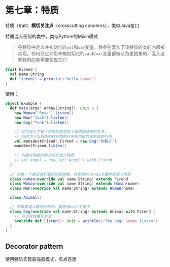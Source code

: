 # 第七章：特质

特质（trait）**横切关注点**（crosscutting concerns），类似Java接口

特质混入任何的类中，类似Python的Mixin模式

> 在特质中定义并初始化的`val`和`var`变量，将会在混入了该特质的类的内部被实现，任何已定义但未被初始化的`val`和`var`变量都被认为是抽象的，混入这些特质的类需要实现它们

```scala
trait Firend {
  val name:String
  def listen() = println(s"hello $name")
}
```

使用：

```scala
object Example {
  def main(args: Array[String]): Unit = {
    new Woman("Rose").listen()
    new Man("Jack").listen()
    new Dog("Tank").listen()

    // 以在混入了某个特质的类实例上调用该特质的方法，
    // 同时也可以将指向这些类的引用视为指向该特质的引用
    val mansBestFriend: Firend = new Dog("狗腿子")
    mansBestFriend.listen()
    
    // 创建实例的时候也可以混入特质
    // val angel = new Cat("Angel") with Friend
  }
  
  // 如果一个类没有扩展任何其他类，则使用extends关键字来混入特质
  class Human(override val name:String) extends Firend
  class Woman(override val name:String) extends Human(name)
  class Man(override val name:String) extends Human(name)

  class Animal()

  // 如果要混入额外的特质，要使用with关键字
  class Dog(override val name:String) extends Animal with Firend {
    // 可选择性重写方法
    override def listen(): Unit = println(s"The dog: $name listen")
  }
}
```

## Decorator pattern

使用特质实现装饰器模式，有点意思